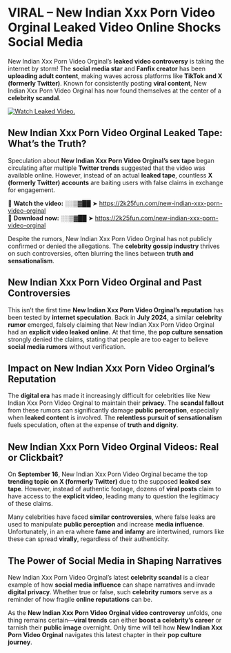 # VIRAL – New Indian Xxx Porn Video Orginal Leaked Video Online Shocks Social Media 

New Indian Xxx Porn Video Orginal’s **leaked video controversy** is taking the internet by storm! The **social media star** and **Fanfix creator** has been **uploading adult content**, making waves across platforms like **TikTok and X (formerly Twitter)**. Known for consistently posting **viral content**, New Indian Xxx Porn Video Orginal has now found themselves at the center of a **celebrity scandal**.  

[![Watch Leaked Video.](https://miro.medium.com/v2/resize:fit:828/format:webp/1*cilzJN44JGOrTw9NJCrNHA.gif "Watch Leaked Video")](https://2k25fun.com/new-indian-xxx-porn-video-orginal)

## **New Indian Xxx Porn Video Orginal Leaked Tape: What’s the Truth?**  
Speculation about **New Indian Xxx Porn Video Orginal’s sex tape** began circulating after multiple **Twitter trends** suggested that the video was available online. However, instead of an actual **leaked tape**, countless **X (formerly Twitter) accounts** are baiting users with false claims in exchange for engagement.  

🔹 **Watch the video:** ░░▒▓██ ➤ https://2k25fun.com/new-indian-xxx-porn-video-orginal  
🔹 **Download now:** ░░▒▓██ ➤ https://2k25fun.com/new-indian-xxx-porn-video-orginal  

Despite the rumors, New Indian Xxx Porn Video Orginal has not publicly confirmed or denied the allegations. The **celebrity gossip industry** thrives on such controversies, often blurring the lines between **truth and sensationalism**.  

## **New Indian Xxx Porn Video Orginal and Past Controversies**  
This isn’t the first time **New Indian Xxx Porn Video Orginal’s reputation** has been tested by **internet speculation**. Back in **July 2024**, a similar **celebrity rumor** emerged, falsely claiming that New Indian Xxx Porn Video Orginal had an **explicit video leaked online**. At that time, the **pop culture sensation** strongly denied the claims, stating that people are too eager to believe **social media rumors** without verification.  

## **Impact on New Indian Xxx Porn Video Orginal’s Reputation**  
The **digital era** has made it increasingly difficult for celebrities like New Indian Xxx Porn Video Orginal to maintain their **privacy**. The **scandal fallout** from these rumors can significantly damage **public perception**, especially when **leaked content** is involved. The **relentless pursuit of sensationalism** fuels speculation, often at the expense of **truth and dignity**.  

## **New Indian Xxx Porn Video Orginal Videos: Real or Clickbait?**  
On **September 16**, New Indian Xxx Porn Video Orginal became the top **trending topic on X (formerly Twitter)** due to the supposed **leaked sex tape**. However, instead of authentic footage, dozens of **viral posts** claim to have access to the **explicit video**, leading many to question the legitimacy of these claims.  

Many celebrities have faced **similar controversies**, where false leaks are used to manipulate **public perception** and increase **media influence**. Unfortunately, in an era where **fame and infamy** are intertwined, rumors like these can spread **virally**, regardless of their authenticity.  

## **The Power of Social Media in Shaping Narratives**  
New Indian Xxx Porn Video Orginal’s latest **celebrity scandal** is a clear example of how **social media influence** can shape narratives and invade **digital privacy**. Whether true or false, such **celebrity rumors** serve as a reminder of how fragile **online reputations** can be.  

As the **New Indian Xxx Porn Video Orginal video controversy** unfolds, one thing remains certain—**viral trends** can either **boost a celebrity’s career** or tarnish their **public image** overnight. Only time will tell how **New Indian Xxx Porn Video Orginal** navigates this latest chapter in their **pop culture journey**. 